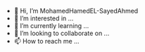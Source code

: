 - 👋 Hi, I’m MohamedHamedEL-SayedAhmed
- 👀 I’m interested in ...
- 🌱 I’m currently learning ...
- 💞️ I’m looking to collaborate on ...
- 📫 How to reach me ...

<!---
MohamedHamedEL-SayedAhmed/MohamedHamedEL-SayedAhmed is a ✨ special ✨ repository because its `README.md` (this file) appears on your GitHub profile.
You can click the Preview link to take a look at your changes.
--->
